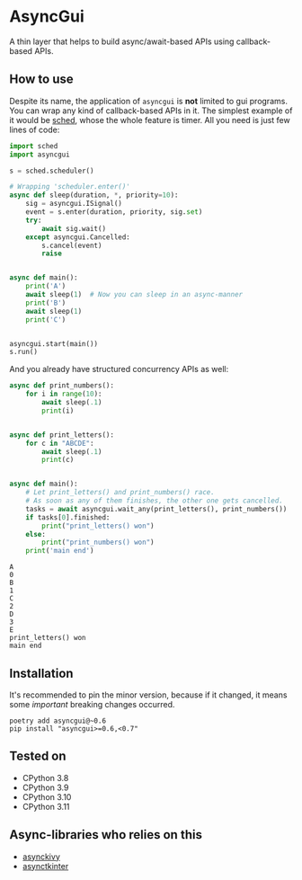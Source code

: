 # AsyncGui

A thin layer that helps to build async/await-based APIs using callback-based APIs.

## How to use

Despite its name, the application of `asyncgui` is **not** limited to gui programs.
You can wrap any kind of callback-based APIs in it.
The simplest example of it would be [sched](https://docs.python.org/3/library/sched.html),
whose the whole feature is timer.
All you need is just few lines of code:

```python
import sched
import asyncgui

s = sched.scheduler()

# Wrapping 'scheduler.enter()'
async def sleep(duration, *, priority=10):
    sig = asyncgui.ISignal()
    event = s.enter(duration, priority, sig.set)
    try:
        await sig.wait()
    except asyncgui.Cancelled:
        s.cancel(event)
        raise


async def main():
    print('A')
    await sleep(1)  # Now you can sleep in an async-manner
    print('B')
    await sleep(1)
    print('C')


asyncgui.start(main())
s.run()
```

And you already have structured concurrency APIs as well:

```python
async def print_numbers():
    for i in range(10):
        await sleep(.1)
        print(i)


async def print_letters():
    for c in "ABCDE":
        await sleep(.1)
        print(c)


async def main():
    # Let print_letters() and print_numbers() race.
    # As soon as any of them finishes, the other one gets cancelled.
    tasks = await asyncgui.wait_any(print_letters(), print_numbers())
    if tasks[0].finished:
        print("print_letters() won")
    else:
        print("print_numbers() won")
    print('main end')
```

```
A
0
B
1
C
2
D
3
E
print_letters() won
main end
```

## Installation

It's recommended to pin the minor version, because if it changed, it means some *important* breaking changes occurred.

```text
poetry add asyncgui@~0.6
pip install "asyncgui>=0.6,<0.7"
```

## Tested on

- CPython 3.8
- CPython 3.9
- CPython 3.10
- CPython 3.11

## Async-libraries who relies on this

- [asynckivy](https://github.com/gottadiveintopython/asynckivy)
- [asynctkinter](https://github.com/gottadiveintopython/asynctkinter)
